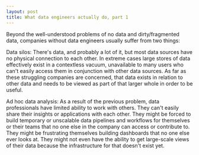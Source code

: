 ```yaml
---
layout: post
title: What data engineers actually do, part 1
---
```


Beyond the well-understood problems of no data and dirty/fragmented data, companies without data engineers usually suffer from two things:

Data silos: There's data, and probably a lot of it, but most data sources have no physical connection to each other. In extreme cases large stores of data effectively exist in a contextless vacuum, unavailable to many users who can't easily access them in conjunction with other data sources. As far as these struggling companies are concerned, that data exists in relation to other data and needs to be viewed as part of that larger whole in order to be useful.

Ad hoc data analysis: As a result of the previous problem, data professionals have limited ability to work with others. They can't easily share their insights or applications with each other. They might be forced to build temporary or unscalable data pipelines and workflows for themselves or their teams that no one else in the company can access or contribute to. They might be frustrating themselves building dashboards that no one else ever looks at. They might not even have the ability to get large-scale views of their data because the infrastructure for that doesn't exist yet.


